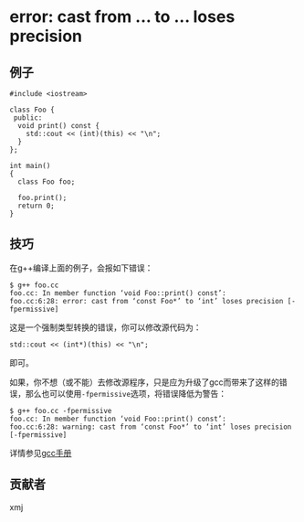 # error: cast from ... to ... loses precision

## 例子

	#include <iostream>
	
	class Foo {
	 public:
	  void print() const {
	    std::cout << (int)(this) << "\n";
	  }
	};
	
	int main()
	{
	  class Foo foo;
	
	  foo.print();
	  return 0;
	}

## 技巧

在g++编译上面的例子，会报如下错误：

	$ g++ foo.cc 
	foo.cc: In member function ‘void Foo::print() const’:
	foo.cc:6:28: error: cast from ‘const Foo*’ to ‘int’ loses precision [-fpermissive]

这是一个强制类型转换的错误，你可以修改源代码为：

	std::cout << (int*)(this) << "\n";

即可。

如果，你不想（或不能）去修改源程序，只是应为升级了gcc而带来了这样的错误，那么也可以使用`-fpermissive`选项，将错误降低为警告：

	$ g++ foo.cc -fpermissive
	foo.cc: In member function ‘void Foo::print() const’:
	foo.cc:6:28: warning: cast from ‘const Foo*’ to ‘int’ loses precision [-fpermissive]

详情参见[gcc手册](https://gcc.gnu.org/onlinedocs/gcc/C_002b_002b-Dialect-Options.html#index-fpermissive-166)

## 贡献者

xmj

